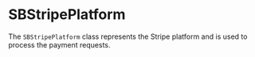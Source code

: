 # SBStripePlatform

The `SBStripePlatform` class represents the Stripe platform and is used to process the payment requests.
